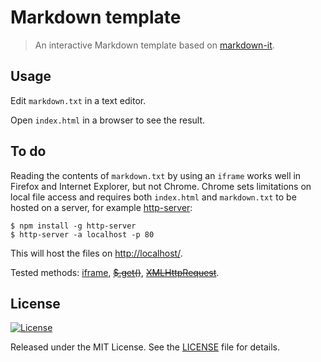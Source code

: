 Markdown template
=================

> An interactive Markdown template based on
> [markdown-it](https://github.com/markdown-it/markdown-it).

Usage
-----

Edit `markdown.txt` in a text editor.

Open `index.html` in a browser to see the result.

To do
-----

Reading the contents of `markdown.txt` by using an `iframe` works well
in Firefox and Internet Explorer, but not Chrome. Chrome sets
limitations on local file access and requires both `index.html` and
`markdown.txt` to be hosted on a server, for example
[http-server](https://www.npmjs.com/package/http-server):

    $ npm install -g http-server
    $ http-server -a localhost -p 80

This will host the files on <http://localhost/>.

Tested methods:
[iframe](http://stackoverflow.com/questions/1796619/how-to-access-the-content-of-an-iframe-with-jquery),
~~[$.get()](https://api.jquery.com/jquery.get/)~~,
~~[XMLHttpRequest](http://stackoverflow.com/questions/14446447/javascript-read-local-text-file)~~.

License
-------

[![License][license-image]][license-url]

Released under the MIT License. See the [LICENSE](LICENSE) file
for details.

[license-image]: https://img.shields.io/npm/l/markdownlint.svg
[license-url]: http://opensource.org/licenses/MIT
